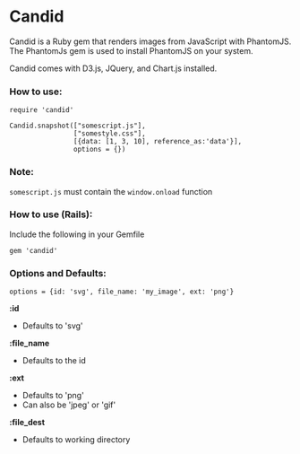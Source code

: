 
# Candid

Candid is a Ruby gem that renders images from JavaScript with PhantomJS. The PhantomJs gem is used to install PhantomJS on your system.

Candid comes with D3.js, JQuery, and Chart.js installed.

### How to use:

```
require 'candid'

Candid.snapshot(["somescript.js"], 
                ["somestyle.css"], 
                [{data: [1, 3, 10], reference_as:'data'}], 
                options = {})
```

### Note:
`somescript.js` must contain the `window.onload` function


### How to use (Rails):

Include the following in your Gemfile

`gem 'candid'`

### Options and Defaults:

`options = {id: 'svg', file_name: 'my_image', ext: 'png'}`

**:id**

- Defaults to 'svg'
  
**:file_name**

- Defaults to the id
  
**:ext**

- Defaults to 'png'
- Can also be 'jpeg' or 'gif'

**:file_dest**

- Defaults to working directory


